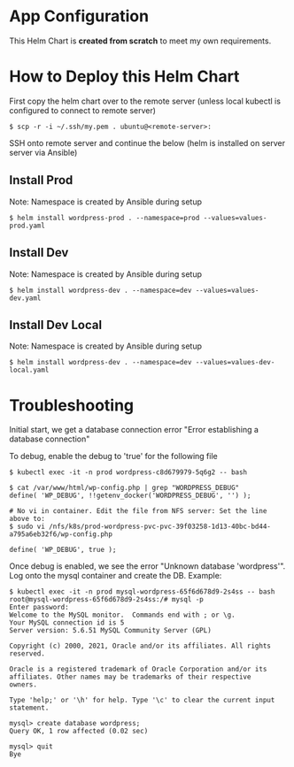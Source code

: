 # App Configuration
This Helm Chart is **created from scratch** to meet my own requirements.

# How to Deploy this Helm Chart
First copy the helm chart over to the remote server (unless local kubectl is configured to connect to remote server)

```
$ scp -r -i ~/.ssh/my.pem . ubuntu@<remote-server>:
```

SSH onto remote server and continue the below (helm is installed on server server via Ansible)

## Install Prod
Note: Namespace is created by Ansible during setup
```
$ helm install wordpress-prod . --namespace=prod --values=values-prod.yaml
```

## Install Dev
Note: Namespace is created by Ansible during setup
```
$ helm install wordpress-dev . --namespace=dev --values=values-dev.yaml
```

## Install Dev Local
Note: Namespace is created by Ansible during setup
```
$ helm install wordpress-dev . --namespace=dev --values=values-dev-local.yaml
```

# Troubleshooting
Initial start, we get a database connection error "Error establishing a database connection"

To debug, enable the debug to 'true' for the following file
```
$ kubectl exec -it -n prod wordpress-c8d679979-5q6g2 -- bash

$ cat /var/www/html/wp-config.php | grep "WORDPRESS_DEBUG"
define( 'WP_DEBUG', !!getenv_docker('WORDPRESS_DEBUG', '') );

# No vi in container. Edit the file from NFS server: Set the line above to:
$ sudo vi /nfs/k8s/prod-wordpress-pvc-pvc-39f03258-1d13-40bc-bd44-a795a6eb32f6/wp-config.php

define( 'WP_DEBUG', true );
```


Once debug is enabled, we see the error "Unknown database 'wordpress'". Log onto the mysql container and create the DB. Example:

```
$ kubectl exec -it -n prod mysql-wordpress-65f6d678d9-2s4ss -- bash
root@mysql-wordpress-65f6d678d9-2s4ss:/# mysql -p
Enter password:
Welcome to the MySQL monitor.  Commands end with ; or \g.
Your MySQL connection id is 5
Server version: 5.6.51 MySQL Community Server (GPL)

Copyright (c) 2000, 2021, Oracle and/or its affiliates. All rights reserved.

Oracle is a registered trademark of Oracle Corporation and/or its
affiliates. Other names may be trademarks of their respective
owners.

Type 'help;' or '\h' for help. Type '\c' to clear the current input statement.

mysql> create database wordpress;
Query OK, 1 row affected (0.02 sec)

mysql> quit
Bye
```
